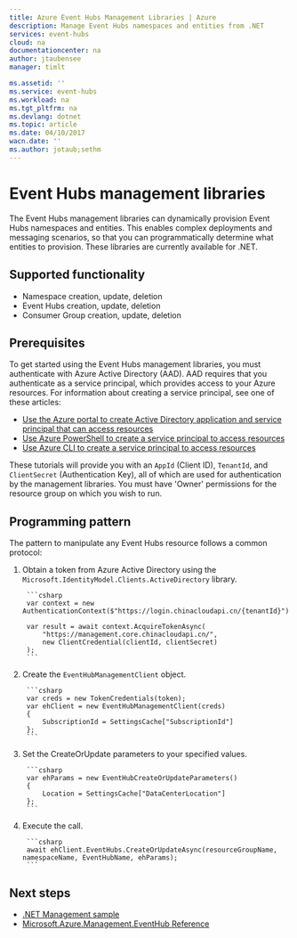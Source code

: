 ```yaml
---
title: Azure Event Hubs Management Libraries | Azure
description: Manage Event Hubs namespaces and entities from .NET
services: event-hubs
cloud: na
documentationcenter: na
author: jtaubensee
manager: timlt

ms.assetid: ''
ms.service: event-hubs
ms.workload: na
ms.tgt_pltfrm: na
ms.devlang: dotnet
ms.topic: article
ms.date: 04/10/2017
wacn.date: ''
ms.author: jotaub;sethm
---
```


# Event Hubs management libraries

The Event Hubs management libraries can dynamically provision Event Hubs namespaces and entities. This enables complex deployments and messaging scenarios, so that you can programmatically determine what entities to provision. These libraries are currently available for .NET.

## Supported functionality

* Namespace creation, update, deletion
* Event Hubs creation, update, deletion
* Consumer Group creation, update, deletion

## Prerequisites

To get started using the Event Hubs management libraries, you must authenticate with Azure Active Directory (AAD). AAD requires that you authenticate as a service principal, which provides access to your Azure resources. For information about creating a service principal, see one of these articles:  

* [Use the Azure portal to create Active Directory application and service principal that can access resources](../azure-resource-manager/resource-group-create-service-principal-portal.md)
* [Use Azure PowerShell to create a service principal to access resources](../azure-resource-manager/resource-group-authenticate-service-principal.md)
* [Use Azure CLI to create a service principal to access resources](../azure-resource-manager/resource-group-authenticate-service-principal-cli.md)

These tutorials will provide you with an `AppId` (Client ID), `TenantId`, and `ClientSecret` (Authentication Key), all of which are used for authentication by the management libraries. You must have 'Owner' permissions for the resource group on which you wish to run.

## Programming pattern

The pattern to manipulate any Event Hubs resource follows a common protocol:

1. Obtain a token from Azure Active Directory using the `Microsoft.IdentityModel.Clients.ActiveDirectory` library.

        ```csharp
        var context = new AuthenticationContext($"https://login.chinacloudapi.cn/{tenantId}");

        var result = await context.AcquireTokenAsync(
            "https://management.core.chinacloudapi.cn/",
            new ClientCredential(clientId, clientSecret)
        );
        ```

2. Create the `EventHubManagementClient` object.

        ```csharp
        var creds = new TokenCredentials(token);
        var ehClient = new EventHubManagementClient(creds)
        {
            SubscriptionId = SettingsCache["SubscriptionId"]
        };
        ```

3. Set the CreateOrUpdate parameters to your specified values.

        ```csharp
        var ehParams = new EventHubCreateOrUpdateParameters()
        {
            Location = SettingsCache["DataCenterLocation"]
        };
        ```

4. Execute the call.

        ```csharp
        await ehClient.EventHubs.CreateOrUpdateAsync(resourceGroupName, namespaceName, EventHubName, ehParams);
        ```

## Next steps
* [.NET Management sample](https://github.com/Azure-Samples/event-hubs-dotnet-management/)
* [Microsoft.Azure.Management.EventHub Reference](http://docs.microsoft.com/zh-cn/dotnet/api/Microsoft.Azure.Management.EventHub)